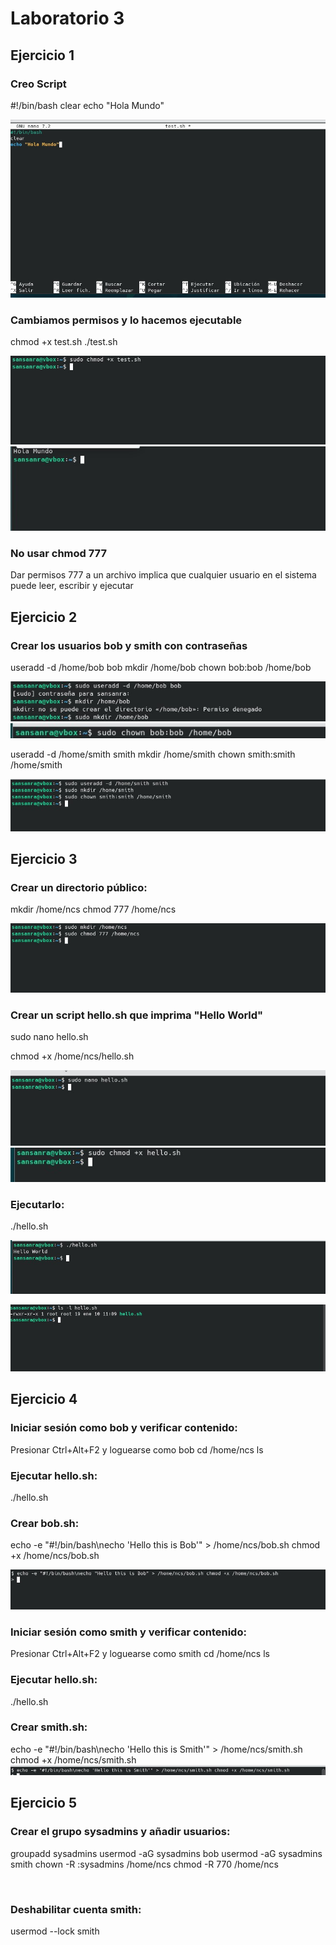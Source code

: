 # Laboratorio 3

## Ejercicio 1

### Creo Script

#!/bin/bash
clear
echo "Hola Mundo"

![](https://github.com/rsansan079/Despliegue-de-Aplicaciones-Web/blob/master/Trimestre2/Lab3/Cap%20EJ1.1.jpg)

### Cambiamos permisos y lo hacemos ejecutable

chmod +x test.sh
./test.sh

![](https://github.com/rsansan079/Despliegue-de-Aplicaciones-Web/blob/master/Trimestre2/Lab3/Cap%20Ej1.2.jpg)
![](https://github.com/rsansan079/Despliegue-de-Aplicaciones-Web/blob/master/Trimestre2/Lab3/Cap%20Ej1.3.jpg)


### No usar chmod 777
Dar permisos 777 a un archivo implica que cualquier usuario en el sistema puede leer, escribir y ejecutar


## Ejercicio 2

### Crear los usuarios bob y smith con contraseñas

useradd -d /home/bob bob
mkdir /home/bob
chown bob:bob /home/bob

![](https://github.com/rsansan079/Despliegue-de-Aplicaciones-Web/blob/master/Trimestre2/Lab3/Cap%20Ej2.1.jpg)
![](https://github.com/rsansan079/Despliegue-de-Aplicaciones-Web/blob/master/Trimestre2/Lab3/Cap%20Ej2.2.jpg)

useradd -d /home/smith smith
mkdir /home/smith
chown smith:smith /home/smith

![](https://github.com/rsansan079/Despliegue-de-Aplicaciones-Web/blob/master/Trimestre2/Lab3/Cap%20Ej2.3.jpg)


## Ejercicio 3

### Crear un directorio público:

mkdir /home/ncs
chmod 777 /home/ncs

![](https://github.com/rsansan079/Despliegue-de-Aplicaciones-Web/blob/master/Trimestre2/Lab3/Cap%20Ej3.1.jpg)

### Crear un script hello.sh que imprima "Hello World"
sudo nano hello.sh

chmod +x /home/ncs/hello.sh

![](https://github.com/rsansan079/Despliegue-de-Aplicaciones-Web/blob/master/Trimestre2/Lab3/Cap%20Ej3.2.jpg)
![](https://github.com/rsansan079/Despliegue-de-Aplicaciones-Web/blob/master/Trimestre2/Lab3/Cap%20Ej3.3.jpg)
### Ejecutarlo:

./hello.sh

![](https://github.com/rsansan079/Despliegue-de-Aplicaciones-Web/blob/master/Trimestre2/Lab3/Cap%20Ej3.4.jpg)

![](https://github.com/rsansan079/Despliegue-de-Aplicaciones-Web/blob/master/Trimestre2/Lab3/Cap%20Ej3.5.jpg)


## Ejercicio 4

### Iniciar sesión como bob y verificar contenido:

 Presionar Ctrl+Alt+F2 y loguearse como bob
cd /home/ncs
ls

### Ejecutar hello.sh:

./hello.sh


### Crear bob.sh:

echo -e "#!/bin/bash\necho 'Hello this is Bob'" > /home/ncs/bob.sh
chmod +x /home/ncs/bob.sh


![](https://github.com/rsansan079/Despliegue-de-Aplicaciones-Web/blob/master/Trimestre2/Lab3/Cap%20Ej4.1.jpg)



### Iniciar sesión como smith y verificar contenido:

 Presionar Ctrl+Alt+F2 y loguearse como smith
cd /home/ncs
ls


### Ejecutar hello.sh:

./hello.sh

### Crear smith.sh:

echo -e "#!/bin/bash\necho 'Hello this is Smith'" > /home/ncs/smith.sh
chmod +x /home/ncs/smith.sh
![](https://github.com/rsansan079/Despliegue-de-Aplicaciones-Web/blob/master/Trimestre2/Lab3/Cap%20Ej4.2.jpg)



## Ejercicio 5


### Crear el grupo sysadmins y añadir usuarios:

groupadd sysadmins
usermod -aG sysadmins bob
usermod -aG sysadmins smith
chown -R :sysadmins /home/ncs
chmod -R 770 /home/ncs

![]()


### Deshabilitar cuenta smith:

usermod --lock smith

![]()